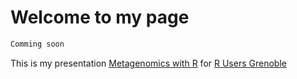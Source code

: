# Welcome to my page

```markdown
Comming soon
```

This is my presentation [Metagenomics with R](https://mrsn4ke.github.io/Slides/MetagenomicsRGrenoble) for [R Users Grenoble](https://r-in-grenoble.github.io/index.html)



